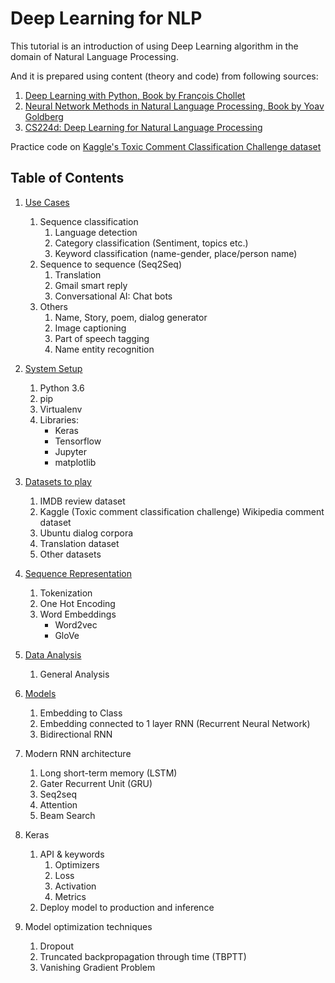 # Deep Learning for NLP

This tutorial is an introduction of using Deep Learning algorithm in the domain of Natural Language Processing.  

And it is prepared using content (theory and code) from following sources:

1. [Deep Learning with Python, Book by François Chollet](https://www.manning.com/books/deep-learning-with-python)
2. [Neural Network Methods in Natural Language Processing, Book by Yoav Goldberg](https://www.morganclaypool.com/doi/10.2200/S00762ED1V01Y201703HLT037)
3. [CS224d: Deep Learning for Natural Language Processing](http://cs224d.stanford.edu/)

Practice code on [Kaggle's Toxic Comment Classification Challenge dataset](https://www.kaggle.com/c/jigsaw-toxic-comment-classification-challenge)

## Table of Contents

1. [Use Cases](USECASES.md)
    1. Sequence classification
        1. Language detection
        2. Category classification (Sentiment, topics etc.)
        3. Keyword classification (name-gender, place/person name)
    2. Sequence to sequence (Seq2Seq)
        1. Translation
        2. Gmail smart reply
        3. Conversational AI: Chat bots
    3. Others
        1. Name, Story, poem, dialog generator
        2. Image captioning
        3. Part of speech tagging
        4. Name entity recognition

2. [System Setup](SETUP.md)
    1. Python 3.6
    2. pip
    3. Virtualenv
    4. Libraries: 
        - Keras
        - Tensorflow
        - Jupyter
        - matplotlib

3. [Datasets to play](DATASET.md)
    1. IMDB review dataset
    2. Kaggle (Toxic comment classification challenge) Wikipedia comment dataset
    3. Ubuntu dialog corpora
    4. Translation dataset
    5. Other datasets

4. [Sequence Representation](SequenceRepresentation.ipynb)
    1. Tokenization
    2. One Hot Encoding
    3. Word Embeddings
        * Word2vec
        * GloVe

5. [Data Analysis](DataAnalysis.ipynb)
    1. General Analysis

6. [Models](Models.ipynb)
    1. Embedding to Class
    2. Embedding connected to 1 layer RNN (Recurrent Neural Network)
    3. Bidirectional RNN

7. Modern RNN architecture
    1. Long short-term memory (LSTM)
    2. Gater Recurrent Unit (GRU)
    3. Seq2seq
    4. Attention
    5. Beam Search 

8. Keras
    1. API & keywords
        1. Optimizers
        2. Loss
        3. Activation
        4. Metrics
    2. Deploy model to production and inference

9. Model optimization techniques
    1. Dropout
    2. Truncated backpropagation through time (TBPTT)
    3. Vanishing Gradient Problem